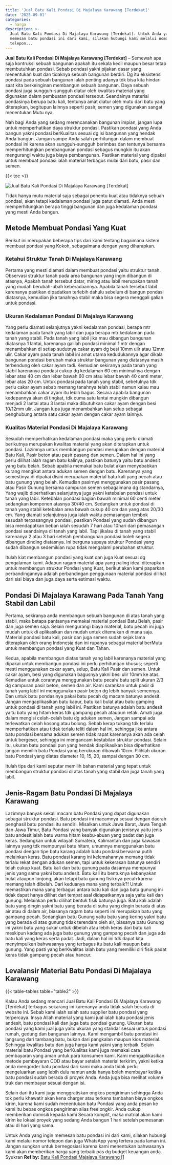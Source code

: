 ```yaml
---
title: 'Jual Batu Kali Pondasi Di Majalaya Karawang [Terdekat]'
date: '2025-09-01'
categories:
  - harga
description: >-
  Jual Batu Kali Pondasi Di Majalaya Karawang [Terdekat]. Untuk Anda yang ingin
  memesan batu pondasi ini dari kami, silakan hubungi kami melalui nomor
  telepon...
---
```


**Jual Batu Kali Pondasi Di Majalaya Karawang \[Terdekat\]** – Semewah apa saja kontruksi sebuah bangunan apakah itu sekala kecil maupun besar tetap membutuhkan pondasi. Sebab pondasi yakni pijakan dasar yang menentukan kuat dan tidaknya sebuah bangunan berdiri. Dg itu eksistensi pondasi pada sebuah bangunan ialah penting adanya tdk bisa kita hindari saat kita berkeinginan membangun sebuah bangunan. Daya sebuah pondasi juga sungguh-sungguh diatur oleh kwalitas material yang digunakan dalam pembuatan pondasi tersebut. Seandainya material pondasinya berupa batu kali, tentunya amat diatur oleh mutu dari batu yang diterapkan, begitupun lainnya seperti pasir, semen yang digunakan sangat menentukan Mutu nya.

Nah bagi Anda yang sedang merencanakan bangunan impian, jangan lupa untuk memperhatikan daya struktur pondasi. Pastikan pondasi yang Anda bangun yakni pondasi berKualitas sesuai dg isi bangunan yang hendak Anda bangun. Jangan sampe Anda salah perhitungan dalam membuat pondasi ini karena akan sungguh-sungguh berimbas dan tentunya bersama memperhitungkan pembangunan pondasi sebagus mungkin itu akan mengurangi waktu juga biaya pembangunan. Pastikan material yang dipakai untuk membuat pondasi ialah material terbagus mulai dari batu, pasir dan semen.

{{< toc >}}

![Jual Batu Kali Pondasi Di Majalaya Karawang [Terdekat]](/images/jual-batu-kali-26.png)

Tidak hanya mutu material saja sebagai penentu kuat atau tidaknya sebuah pondasi, akan tetapi kedalaman pondasi juga patut diamati. Anda mesti memperhitungkan berapa tinggi bangunan dan juga kedalaman pondasi yang mesti Anda bangun.

## Metode Membuat Pondasi Yang Kuat

Berikut ini merupakan beberapa tips dari kami tentang bagaimana sistem membuat pondasi yang Kokoh, sebagaimana dengan yang diharapkan.

### Ketahui Struktur Tanah Di Majalaya Karawang

Pertama yang mesti diamati dalam membuat pondasi yaitu struktur tanah. Observasi struktur tanah pada area bangunan yang ingin dibangun di atasnya, Apakah tanah tersebut datar, miring atau labil merupakan tanah yang mudah berubah-ubah keberadaannya. Apabila tanah tersebut labil karenanya pastikan dipadatkan terlebih dahulu sebelum di bangun pondasi diatasnya, kemudian jika tanahnya stabil maka bisa segera menggali galian untuk pondasi.

### Ukuran Kedalaman Pondasi Di Majalaya Karawang

Yang perlu diamati selanjutnya yakni kedalaman pondasi, berapa mtr kedalaman pada tanah yang labil dan juga berapa mtr kedalaman pada tanah yang stabil. Pada tanah yang labil jika mau dibangun bangunan diatasnya 1 lantai, karenanya galilah pondasi minimal 1 mtr dengan menambahkan di setiap sudutnya cakar ayam dg besi 10mm ulir atau 12mm ulir. Cakar ayam pada tanah labil ini amat utama kedudukannya agar dikala bangunan pondasi berubah maka struktur bangunan yang diatasnya masih terbendung oleh cakar ayam tadi. Kemudian sekiranya pada tanah yang stabil karenanya pondasi cukup dg kedalaman 60 cm minimalnya dengan lebar atas 40 cm dan lebar bawah 60 cm atau lebar bawah 40 centi meter, lebar atas 20 cm. Untuk pondasi pada tanah yang stabil, sebetulnya tdk perlu cakar ayam sebab memang tanahnya telah stabil namun kalau mau menambahkan cakar ayam itu lebih bagus. Secara apabila bangunan kedepannya akan di tingkat, tdk cuma satu lantai mungkin dibangun menjadi 2 lantai atau 3 lantai maka dibutuhkan cakar ayam dengan besi 10/12mm ulir. Jangan lupa juga menambahkan kan selup sebagai penghubung antara satu cakar ayam dengan cakar ayam lainnya.

### Kualitas Material Pondasi Di Majalaya Karawang

Sesudah memperhatikan kedalaman pondasi maka yang perlu diamati berikutnya merupakan kwalitas material yang akan diterapkan untuk pondasi. Lazimnya untuk membangun pondasi merupakan dengan material Batu Kali, Pasir beton atau pasir pasang dan semen. Dalam hal ini yang perlu dilihat ialah ragam batu kalinya, pastikan batunya yaitu batu andesit yang batu belah. Sebab apabila memakai batu bulat akan menyebabkan kurang mengikat antara adukan semen dengan batu. Karenanya yang semestinya di dipakai disini merupakan material batu kali yang pecah atau batu gunung yang belah. Kemudian pasirnya menggunakan pasir pasang atau Pasir Gunung bersama campuran semen sebagaimana dg standarnya, Yang wajib diperhatikan selanjutnya juga yakni ketebalan pondasi untuk tanah yang labil. Ketebalan pondasi bagian bawah minimal 60 centi meter sedangkan komponen atasnya 30/40 cm. Sedangkan untuk pondasi di tanah yang stabil ketebalan area bawah cukup 40 cm dan yang atas 20/30 cm. Yang diamati selanjutnya juga ialah waktu pemasangan tembok sesudah terpasangnya pondasi, pastikan Pondasi yang sudah dibangun bisa mendapatkan beban ialah sesudah 7 hari atau 10hari dari pemasangan pondasi seandainya di tanah yang labil. Tapi jikalau di tanah yang stabil karenanya 2 atau 3 hari setelah pembangunan pondasi boleh segera dibangun dinding diatasnya. Ini berguna supaya struktur Pondasi yang sudah dibangun sedemikian rupa tidak mengalami perubahan struktur.

Itulah kiat membangun pondasi yang kuat dan juga Kuat sesuai dg pengalaman kami. Adapun ragam material apa yang paling ideal diterapkan untuk membangun struktur Pondasi yang Kuat, berikut akan kami paparkan perbandingannya adalah perbandingan penggunaan material pondasi dilihat dari sisi biaya dan juga daya serta estimasi waktu.

## Pondasi Di Majalaya Karawang Pada Tanah Yang Stabil dan Labil

Pertama, sekiranya anda membangun sebuah bangunan di atas tanah yang stabil, maka betapa pantasnya memakai material pondasi Batu Belah, pasir dan juga semen saja. Selain mengurangi biaya material, batu pecah ini juga mudah untuk di aplikasikan dan mudah untuk ditemukan di mana saja. Material pondasi batu kali, pasir dan juga semen sudah sejak lama diterapkan oleh orang Indonesia dan ini rupanya sebagai material berMutu untuk membangun pondasi yang Kuat dan Tahan.

Kedua, apabila membangun diatas tanah yang labil karenanya material yang dipakai untuk membangun pondasi ini perlu perhitungan khusus; seperti mesti menggunakan cakar ayam, selup, Batu Kali Pasir dan semen. Untuk cakar ayam, besi yang digunakan bagusnya yakni besi ulir 10mm ke atas. Kemudian untuk corannya menggunakan batu pecah/ batu split ukuran 2/3 dg campuran pasir beton, semen dan air. Kami sarankan untuk pasir di tanah yang labil ini menggunakan pasir beton dg lebih banyak semennya. Dan untuk batu pondasinya pakai batu pecah dg macam batunya andesit. Jangan mengaplikasikan batu kapur, batu kali bulat atau batu gamping untuk pondasi di tanah yang labil ini. Pastikan batunya adalah batu andesit yaitu batu yang hitam keras tdk gampang pecah ataupun retak. Amati juga dalam mengisi celah-celah batu dg adukan semen, Jangan sampai ada terlewatkan celah kosong atau bolong. Sebab kerap tukang tdk terlalu memperhatikan atau tidak terlalu teliti dalam hal ini, sehingga jika antara batu pondasi bersama adukan semen tidak rapat karenanya akan ada celah untuk bergeser, sehingga ini mengancam kestabilan struktur pondasi. Selain itu, ukuran batu pondasi pun yang hendak diaplikasikan bisa diperhatikan jangan memilih batu Pondasi yang berukuran dibawah 10cm. Pilihlah ukuran batu Pondasi yang diatas diameter 10, 15, 20, sampai dengan 30 cm.

Itulah tips dari kami seputar memilih bahan material yang tepat untuk membangun struktur pondasi di atas tanah yang stabil dan juga tanah yang labil.

## Jenis-Ragam Batu Pondasi Di Majalaya Karawang

Lazimnya banyak sekali macam batu Pondasi yang dapat digunakan sebagai struktur pondasi. Batu pondasi ini macamnya sesuai dengan daerah penghasil batu pondasi itu sendiri. Misalkan untuk Jawa Barat, Jawa Tengah dan Jawa Timur, Batu Pondasi yang banyak digunakan jenisnya yaitu jenis batu andesit ialah batu warna hitam keabu-abuan yang padat dan juga keras. Sedangkan untuk wilayah Sumatera, Kalimantan dan juga kawasan lainnya yang tdk mempunyai batu hitam, umumnya menggunakan batu pondasi dengan tipe batu karang adalah batu pondasi berwarna putih melainkan keras. Batu pondasi karang ini kelemahannya memang tidak terlalu rekat dengan adukan semen, tapi untuk kekerasan batunya sendiri telah cukup kuat. Batu kali dan batu gunung pada dasarnya mempunyai jenis yang sama yakni batu andesit. Batu kali itu bentuknya kebanyakan bulat ataupun lonjong, akan tetapi batu gunung fisiknya pecah karena memang telah dibelah. Dari keduanya mana yang terbaik?! Untuk memastikan mana yang terbagus antara batu kali dan juga batu gunung ini tidak dapat hanya dilihat dari tempat asal didapatkannya saja yaitu kali dan gunung. Melainkan perlu dilihat bentuk fisik batunya juga. Batu kali adalah batu yang dingin yakni batu yang berada di suhu yang dingin berada di atas air atau di dalam air, biasanya ragam batu seperti ini merupakan batu yang gampang pecah. Sedangkan batu Gunung yaitu batu yang kering yakni batu yang berada di atas gunung tidak terendam oleh air, biasanya batu Gunung ini yakni batu yang sukar untuk dibelah atau lebih keras dari batu kali meskipun kadang ada juga batu gunung yang gampang pecah dan juga ada batu kali yang keras serta padat. Jadi, dalam hal ini tdk dapat kita menyimpulkan bahwasanya yang terbagus itu batu kali maupun batu gunung. Yang pasti yang berKwalitas ialah batu yang memiliki ciri fisik padat keras tidak gampang pecah atau hancur.

## Levalansir Material Batu Pondasi Di Majalaya Karawang

{{< table-tables table="table2" >}}

Kalau Anda sedang mencari Jual Batu Kali Pondasi Di Majalaya Karawang \[Terdekat\] terbagus sekarang ini karenanya anda tidak salah berada di website ini. Sebab kami ialah salah satu supplier batu pondasi yang terpercaya. Insya Allah material yang kami jual ialah batu pondasi jenis andesit, batu pondasi kali dan juga batu pondasi gunung. Ukuran batu pondasi yang kami jual juga yaitu ukuran yang standar sesuai untuk pondasi rumah, gedung dan bangunan lainnya. Kami mengambil batu pondasi ini langsung dari tambang batu, bukan dari pangkalan maupun kios material. Sehingga kwalitas batu dan juga harga kami yakni yang terbaik. Selain material batu Pondasi yang berKualitas kami juga memakai cara pembayaran yang aman untuk para konsumen kami. Kami mengaplikasikan metode pembayaran COD atau bayar setelah material terkirim, yakni ketika anda mengorder batu pondasi dari kami maka anda tidak perlu mengeluarkan uang lebih dulu namun anda hanya boleh membayar ketika batu pondasi sudah berada di proyek Anda. Anda juga bisa melihat volume truk dan membayar sesuai dengan isi.

Selain dari itu kami juga menggratiskan ongkos pengiriman sehingga Anda tdk perlu khawatir akan kena charger atau terkena tambahan biaya ongkos kirim, karena kami sudah menentukan batu Pondasi yang anda pesan ke kami itu bebas ongkos pengiriman alias free ongkir. Anda cukup memberikan domisili kepada kami Secara komplit, maka matrial akan kami kirim ke lokasi proyek yang sedang Anda bangun 1 hari setelah pemesanan atau di hari yang sama.

Untuk Anda yang ingin memesan batu pondasi ini dari kami, silakan hubungi kami melalui nomor telepon dan juga WhatsApp yang tertera pada laman ini. Jangan sungkan untuk bernegosiasi karena kami menentukan bahwasanya kami akan memberikan harga yang terbaik pas dg budget keuangan anda. Syukran
**Ref by:** [Batu Kali Pondasi Majalaya Karawang []](https://id.wikipedia.org/wiki/Batu)
